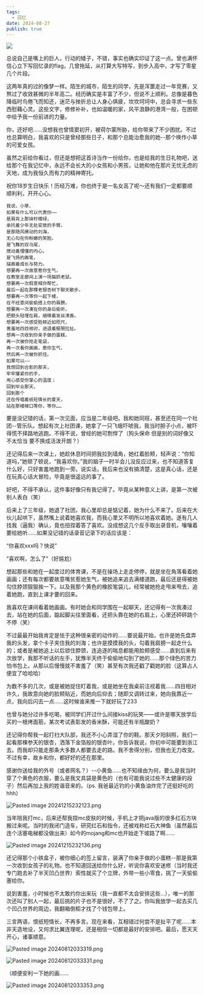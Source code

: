 ```yaml
---
tags:
  - 回忆
date: 2024-08-27
publish: true
---
```


![](7BDF660E7D393D892B007D198F058EBB.jpg)

总说自己是嘴上的巨人，行动的矮子，不错，事实也确实印证了这一点。曾也满怀信心立下写回忆录的flag，几曾拖延，从打算大写特写，到步入高中，才写了零星几个片段。

这两年真的过的像梦一样。陌生的城市，陌生的同学，先是浑噩走过一年竞赛，又熬过了收效甚微的半年高二。经历确实是丰富了不少，但说不上顺利。总像是暮色降临时鸟倦飞而知还，迷茫与挫折总让人身心俱疲，坎坎坷坷中，总会寻求一些东西慰藉心灵。这些文字，修修补补，也如温暖的家，风平浪静的港湾一般，在困顿中给予我一份前进的力量。

你，还好吧……没想我也曾情窦初开，被荷尔蒙所胁，给你带来了不少困扰。不过也总算明白，我喜欢的只是曾经那些日子，和那个总能治愈我的她--那个唤作小草的可爱女孩。

虽然之前给你看过，但还是想把这首诗当作一份给你，也是给我的生日礼物吧，送给那个在我记忆中，永远不会长大的小女孩和小男孩，让她和他在那片无忧无虑的天地，成为我恒久而有力的精神寄托。

祝你18岁生日快乐！历经万难，你也终于是一名女高了呢～还有我们一定都要顺顺利利，开开心心。

```
我说，小草，
如果有什么可以代表你——
是肩背上那抹柠檬绿，
承托着少年无处安放的手臂。
是那随风拂动的刘海，
无心勾在你粉嫩的笑脸。
是飞舞的双马尾，
搅动着懵懂的内心。
是飞扬的画笔，
描画着成长与努力。
想要再一次故意惹你生气，
在教室走廊间上演一场猫抓老鼠。
想要再一次假意喊你帮忙，
最后一起在那棵老银杏树下聊天散步。
想要再一次等你一起下楼，
在不经意间偷偷搭上你的肩膀。
想要再一次凑在你的身后偷听，
把额头轻埋在肩，细嗅着发丝清香。
想要再一次感受脸颊近如咫尺，
害羞地四目相对，进退着极限拉扯。
想再一次收到你亲手做的蛋糕，
再一次被你抢走笔袋，
再一次看你画画，惹你生气，
然后再一次被你抓住。
如果可以——
我想回到合影的那天，
牢牢攥紧你的手，
用心感受你掌心的温度；
回到毕业那天，
回到那个
还在传唱着纸短情长的夏天，
站在那楼梯口等你，等你……
```

要是没记错的话，第一次见面，应当是二年级吧。我和她同班，甚至还在同一个社团--管乐队。想起有次上社团课，她拿了一只飞蛾吓唬我，我当时胆子小点，被吓得慌不择路地逃跑。不得不说，曾经的她可剽悍了（狗头保命 但是别的词好像又不太恰当 要不换成活泼开朗？）

还记得后来一次课上，她趁休息时间把我拉到墙角，她红着脸颊，轻声说：“你知道吗，”她顿了顿说，“我喜欢你。”我的脑子一时半会儿没反应过来，也不知道答复什么好，只好害羞地跑到一旁。说实话，我后来也没有搞清楚，这是真心话，还是在玩真心话大冒险，毕竟是很遥远的事了。

好吧，不得不承认，这件事好像只有我记得了。毕竟从某种意义上讲，是第一次被别人表白（笑）

后来上了三年级，她退了社团，我心里却总是惦记着，她为什么不来了。后来在大伙儿起哄下，虽然嘴上说着她喜欢我，而我心里又不明所以地喜欢着她。遂有几人找我（逼我）确认，竟也扭捏着答了喜欢。没成想这几个反手取出录音机，嚷嚷着要给她听……如果没记错的话录音记录下的话应该是：

“你喜欢xxx吗？快说”

“喜欢啊，怎么了”（好尴尬）

想起那些和她在一起度过的体育课，不是在操场上走走停停，就是坐在角落看着她画画；还有每次都要故意嘴贫惹她生气，被她追来追去满楼道跑，最后还是得被她勾住脖颈狠狠挨一下。以及我那个黄色的橡胶笔袋儿，经常被她抢走甩来甩去，追着她跑，直到上课才要的回来。

我喜欢在课间看着她画画。有时她会和同学围在一起聊天，还记得有一次我凑过去，站在她的后面，踮起脚尖往里面看，还把头靠在她的右肩上，心里还砰砰跳个不停（笑）

不过最最开始我肯定是怯于这种很亲密的动作的……要说最开始，也许是她先盘弄我的头发，拿个卡子夹住我的刘海；也许是摸摸我的头，勾着我肩膀一起走什么的；或者是被她追上以后锁住脖颈，连追逐的喘息都能用脸颊感受……直到后来有次放学，我那不听话的左手，犹豫半天终于偷偷地勾到了她的……那个绿色的苦力怕书包上。从那以后慢慢就不害羞了（笑）甚至有次我还戳了戳她的脸（这算占人便宜了哈哈哈）

为数不多的几次，或是被她捉住盯着我，或是她坐在我桌前注视着我……四目相对许久，我故意向她的脸颊贴近，而她向后仰去；随即又调转过来，她向我靠近一点，我向后闪去一点……这时候谁来推一下就好玩了233

也曾与她分过许多吃喝，被同学们开过什么间接kiss的玩笑——或许是哪天放学后买的一根烤面筋，某次考试表彰发的香米酥，可能还有半瓶酸奶？

还记得你帮我一起打扫大队部，我还不小心弄湿了你的鞋。那天夕阳斜照，我们一起看那棵参天的银杏，洒落下金箔般的银杏叶。你告诉我说，你初中可能要到浙江去。而我却只能走那条大多数人都要去走的路。我不舍得分别，但我也无力改变。不过有幸，故乡和你，都好好的还在那里。

感谢你送给我的外号（或者网名？）--小黄鱼……也不知缘由为何，要么是我当时穿了个黄色的衣服，要么是我文具袋是黄色的（也有可能我说过些不太健康的段子）然后再加上我的姓谐音来的。（ps. 我爸最近钓的小黄鱼油炸完了还挺好吃的hhh）

![Pasted image 20241215232123.png](7FB56D6C43A1AB8786E150665C94A6BE.png)

当年陪我打mc，后来还帮我捏mc皮肤的时候，手机上才把java版的很多红石方块搬过来呢。当时的我闭门造车，研究红石和指令，还被戏称红石大神鱼（虽然最后连个活塞电梯都没做出来）如今的mojang和mc也开始走下坡路了啊……

![Pasted image 20241215232136.png](CFB9CEA2B3915BE6515EE6F6F995EBAF.png)

还记得那个小铁盒子，被你细心的签上留言，装满了你亲手做的小蛋糕--那是我第一次收到女孩子的礼物。也不知道回送给你什么好，听说你喜欢安迷修（当时我还专门跑去补了半天凹凸世界）索性就买了个立牌，外带一些小零食，挑了一天偷偷塞给你。

说到害羞，小时候也不太敢约你出来玩（我一直都不太会安排这些…），唯一的那次还叫了别人一起，最后挑的片子也不是很好，不了了之。你叫我放学一起去买几个凹凸世界的周边，我翻箱倒柜才找了个钱包带上。

三言两语，恨纸短情长，不再多言。现在来看，互相错过何尝不是扯平了呢……本非天造地设，又何求比翼连理呢，还是相信一切都是最好的安排吧。最后，愿天天开心，诸事顺意。

![Pasted image 20240812033319.png](2DD2F76572C0542DEA5DBD18AD3E0176.png)

![Pasted image 20240812033331.png](970E568C3D9A263EE9A740B73A302ED2.png)

（顺便安利一下她的画……

![Pasted image 20240812033353.png](2E29672A9B7354D2AA63D50CE68564CE.png)
